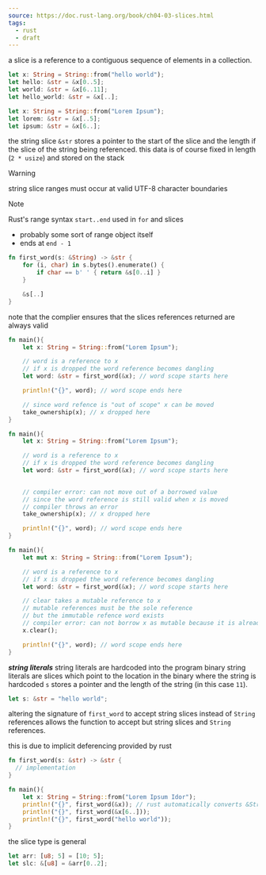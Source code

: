 ```yaml
---
source: https://doc.rust-lang.org/book/ch04-03-slices.html
tags:
  - rust
  - draft
---
```

a slice is a reference to a contiguous sequence of elements in a collection.

```rust
let x: String = String::from("hello world");
let hello: &str = &x[0..5];
let world: &str = &x[6..11];
let hello_world: &str = &x[..];
```

```rust
let x: String = String::from("Lorem Ipsum");
let lorem: &str = &x[..5];
let ipsum: &str = &x[6..];
```

the string slice `&str` stores a pointer to the start of the slice and the length if the slice of the string being referenced. this data is of course fixed in length (`2 * usize`) and stored on the stack

> [!warning]
> string slice ranges must occur at valid UTF-8 character boundaries

> [!note]
> Rust's range syntax `start..end` used in `for` and slices
> - probably some sort of range object itself
> - ends at `end - 1`

```rust
fn first_word(s: &String) -> &str {
    for (i, char) in s.bytes().enumerate() {
        if char == b' ' { return &s[0..i] } 
    }

    &s[..] 
}
```

note that the complier ensures that the slices references returned are always valid 

```rust
fn main(){
    let x: String = String::from("Lorem Ipsum");

    // word is a reference to x
    // if x is dropped the word reference becomes dangling
    let word: &str = first_word(&x); // word scope starts here

    println!("{}", word); // word scope ends here

    // since word refence is "out of scope" x can be moved
    take_ownership(x); // x dropped here
}
```

```rust
fn main(){
    let x: String = String::from("Lorem Ipsum");

    // word is a reference to x
    // if x is dropped the word reference becomes dangling
    let word: &str = first_word(&x); // word scope starts here

    
    // compiler error: can not move out of a borrowed value
    // since the word reference is still valid when x is moved
    // compiler throws an error
    take_ownership(x); // x dropped here

    println!("{}", word); // word scope ends here
}
```

```rust
fn main(){
    let mut x: String = String::from("Lorem Ipsum");

    // word is a reference to x
    // if x is dropped the word reference becomes dangling
    let word: &str = first_word(&x); // word scope starts here

    // clear takes a mutable reference to x
    // mutable references must be the sole reference
    // but the immutable refence word exists
    // compiler error: can not borrow x as mutable because it is already borrowed as mutable
    x.clear();

    println!("{}", word); // word scope ends here
}
```

***string literals***
string literals are hardcoded into the program binary 
string literals are slices which point to the location in the binary where the string is hardcoded
`s` stores a pointer and the length of the string (in this case `11`).
```rust
let s: &str = "hello world";
```

altering the signature of `first_word` to accept string slices instead of `String` references allows the function to accept but string slices and `String` references.

this is due to implicit deferencing provided by rust 

```rust
fn first_word(s: &str) -> &str {
  // implementation
}
```

```rust
fn main(){
    let x: String = String::from("Lorem Ipsum Idor");
    println!("{}", first_word(&x)); // rust automatically converts &String to &str
    println!("{}", first_word(&x[6..]));
    println!("{}", first_word("hello world"));
}
```

the slice type is general 

```rust
let arr: [u8; 5] = [10; 5];
let slc: &[u8] = &arr[0..2];
```